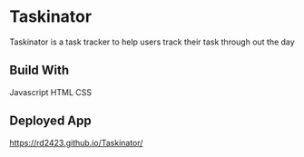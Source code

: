# Taskinator

Taskinator is a task tracker to help users track their task through out the day

## Build With

Javascript HTML CSS

## Deployed App

https://rd2423.github.io/Taskinator/
